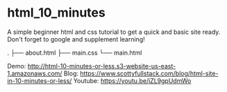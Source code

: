 # html_10_minutes
A simple beginner html and css tutorial to get a quick and basic site ready. Don't forget to google and supplement learning!

.
├── about.html
├── main.css
└── main.html

Demo: http://html-10-minutes-or-less.s3-website-us-east-1.amazonaws.com/
Blog: https://www.scottyfullstack.com/blog/html-site-in-10-minutes-or-less/
Youtube: https://youtu.be/jZL9gpUdmWo
